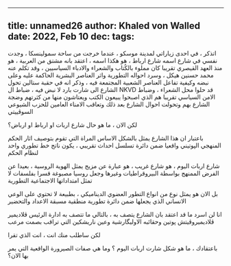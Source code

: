 
---
title: unnamed26
author: Khaled von Walled
date: 2022, Feb 10
dec:
tags:
---
اتذكر ، في احدى زياراتي لمدينة موسكو ، عندما خرجت من ساحة سمولينسكا ، وجدت نفسي في شارع اسمه شارع ارباط ، هو هكذا اسمه ، اعتقد بانه مشتق من العربية ، هو منذ العهد القيصري تقريبا كان مملوء بالكُتاب والشعراء والادباء السياسيين ، وقد تكلم عنه محمد حسنين هيكل ، وسرد احواله التطورية واثر العناصر البشرية الحاكمة عليه وعلى نبضه وكيفية تفاعل العناصر الشعبية المجتمعة فيه ، وذكر انه في حقبة ستالين تحول الشارع الى شارت بارد لا نبض فيه ، ضباط ال NKVD قد حلوا محل الشعراء ، وضباط الامن السياسي تقريبا هم الذي اصبحوا يبيعون الكتب ويعتاشون منها من كثرتهم وضجة الشارع بهم
وتحولت احوال الشارع بعد ذلك وتعاقب الامناء العامين للحزب الشيوعي السوڤييتي

لكن الان ، ما هو حال شارع اربات او ارباط او ارباض؟

باعتبار ان هذا الشارع يمثل بالشكل الاساس المراة التي تقوم بتوصيف اثار الحكم المنهجي الپوتيني واقعيا ضمن دائرة تسلسل احداث تقريبي ، يكون ناتج خط تطوري واحد لنظام الحكم

شارع اربات اليوم ، هو شارع غريب ، هو عبارة عن مزيج يمثل الهوية الروسية ، بعيدا عن الفرض الممنهج بواسطة البيروقراطيات وغيرها وجعل روسيا مصبوغة قسرا بفلسفات لا تمثل امتداداتها الاجتماعية التطورية

بل الان هو يمثل نوع من انواع التطور العضوي الديناميكي ، بطبيعة لا تحتوي على الوعي الانساني الذي يجعلها ضمن دائرة تطورية منطقية مسبقة الاعداد والتحضير

انا لن اسرد ما قد اعتقد بان الشارع يتصف به ، بالتالي ما تتصف به ادارة الرئيس ڤلاديمير ڤلاديميروڤيتش پوتين وحقائبه الاوليگارشية وعين ناريشكين التي تراقب بصمت مرعب

لكن ساطلب منك انت ، انت الذي تقرا

باعتقادك ، ما هو شكل شارت اربات اليوم ؟
وما هي صفات الصيرورة الواقعية التي يمر بها الان؟
